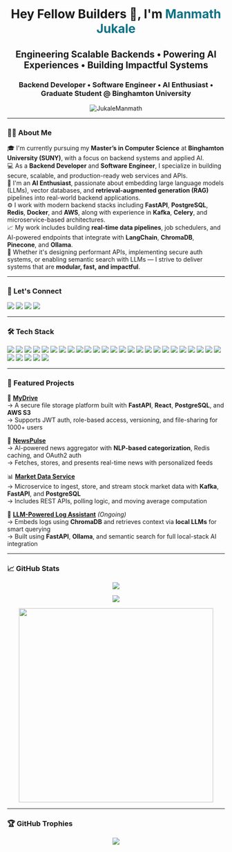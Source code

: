 <h1 align="center">Hey Fellow Builders 👋, I'm <span style="color:#0b7285;">Manmath Jukale</span></h1>
<h2 align="center">Engineering Scalable Backends • Powering AI Experiences • Building Impactful Systems</h2>
<h3 align="center">Backend Developer • Software Engineer • AI Enthusiast • Graduate Student @ Binghamton University</h3>

<p align="center">
  <img src="https://komarev.com/ghpvc/?username=JukaleManmath&label=Profile%20views&color=0e75b6&style=flat" alt="JukaleManmath" />
</p>

---

### 👨‍💻 About Me

🎓 I'm currently pursuing my **Master’s in Computer Science** at **Binghamton University (SUNY)**, with a focus on backend systems and applied AI.  
💻 As a **Backend Developer** and **Software Engineer**, I specialize in building secure, scalable, and production-ready web services and APIs.  
🧠 I'm an **AI Enthusiast**, passionate about embedding large language models (LLMs), vector databases, and **retrieval-augmented generation (RAG)** pipelines into real-world backend applications.  
⚙️ I work with modern backend stacks including **FastAPI**, **PostgreSQL**, **Redis**, **Docker**, and **AWS**, along with experience in **Kafka**, **Celery**, and microservice-based architectures.  
📈 My work includes building **real-time data pipelines**, job schedulers, and AI-powered endpoints that integrate with **LangChain**, **ChromaDB**, **Pinecone**, and **Ollama**.  
🚀 Whether it's designing performant APIs, implementing secure auth systems, or enabling semantic search with LLMs — I strive to deliver systems that are **modular, fast, and impactful**.

---

### 🔗 Let's Connect

<p align="left">
  <a href="mailto:jukalemanmath@gmail.com"><img src="https://img.shields.io/badge/Gmail-D14836?style=for-the-badge&logo=gmail&logoColor=white"/></a>
  <a href="https://www.linkedin.com/in/jukalemanmath"><img src="https://img.shields.io/badge/LinkedIn-0077B5?style=for-the-badge&logo=linkedin&logoColor=white"/></a>
  <a href="https://manmath-jukale-portfolio.vercel.app"><img src="https://img.shields.io/badge/Portfolio-24292e?style=for-the-badge&logo=github&logoColor=white"/></a>
  <a href="https://github.com/JukaleManmath"><img src="https://img.shields.io/badge/GitHub-181717?style=for-the-badge&logo=github&logoColor=white"/></a>
</p>

---

### 🛠️ Tech Stack

<p align="left">
  <!-- Languages -->
  <img src="https://img.shields.io/badge/Python-3776AB?style=flat&logo=python&logoColor=white"/>
  <img src="https://img.shields.io/badge/Java-007396?style=flat&logo=java&logoColor=white"/>
  <img src="https://img.shields.io/badge/C++-00599C?style=flat&logo=c%2B%2B&logoColor=white"/>
  <img src="https://img.shields.io/badge/JavaScript-F7DF1E?style=flat&logo=javascript&logoColor=black"/>
  <img src="https://img.shields.io/badge/TypeScript-3178C6?style=flat&logo=typescript&logoColor=white"/>
  <img src="https://img.shields.io/badge/SQL-4479A1?style=flat&logo=sqlite&logoColor=white"/>

  <!-- Backend Frameworks -->
  <img src="https://img.shields.io/badge/FastAPI-009688?style=flat&logo=fastapi&logoColor=white"/>
  <img src="https://img.shields.io/badge/Flask-000000?style=flat&logo=flask&logoColor=white"/>
  <img src="https://img.shields.io/badge/Django-092E20?style=flat&logo=django&logoColor=white"/>
  <img src="https://img.shields.io/badge/Node.js-339933?style=flat&logo=nodedotjs&logoColor=white"/>
  <img src="https://img.shields.io/badge/Express.js-000000?style=flat&logo=express&logoColor=white"/>

  <!-- Frontend -->
  <img src="https://img.shields.io/badge/React-61DAFB?style=flat&logo=react&logoColor=black"/>
  <img src="https://img.shields.io/badge/HTML5-E34F26?style=flat&logo=html5&logoColor=white"/>
  <img src="https://img.shields.io/badge/CSS3-1572B6?style=flat&logo=css3&logoColor=white"/>

  <!-- Databases & Search -->
  <img src="https://img.shields.io/badge/PostgreSQL-336791?style=flat&logo=postgresql&logoColor=white"/>
  <img src="https://img.shields.io/badge/MySQL-4479A1?style=flat&logo=mysql&logoColor=white"/>
  <img src="https://img.shields.io/badge/MongoDB-47A248?style=flat&logo=mongodb&logoColor=white"/>
  <img src="https://img.shields.io/badge/Redis-DC382D?style=flat&logo=redis&logoColor=white"/>
  <img src="https://img.shields.io/badge/ChromaDB-FF5C35?style=flat&logo=googlechrome&logoColor=white"/>
  <img src="https://img.shields.io/badge/Pinecone-00B8FF?style=flat&logo=apache&logoColor=white"/>

  <!-- DevOps & Infrastructure -->
  <img src="https://img.shields.io/badge/Docker-2496ED?style=flat&logo=docker&logoColor=white"/>
  <img src="https://img.shields.io/badge/GitHub Actions-2088FF?style=flat&logo=githubactions&logoColor=white"/>
  <img src="https://img.shields.io/badge/AWS-232F3E?style=flat&logo=amazonaws&logoColor=white"/>
  <img src="https://img.shields.io/badge/GCP-4285F4?style=flat&logo=googlecloud&logoColor=white"/>

  <!-- Messaging & Background Workers -->
  <img src="https://img.shields.io/badge/Kafka-231F20?style=flat&logo=apachekafka&logoColor=white"/>
  <img src="https://img.shields.io/badge/Celery-37814A?style=flat&logo=celery&logoColor=white"/>

  <!-- AI / LLMs / NLP -->
  <img src="https://img.shields.io/badge/OpenAI-412991?style=flat&logo=openai&logoColor=white"/>
  <img src="https://img.shields.io/badge/LangChain-000000?style=flat&logo=chainlink&logoColor=white"/>
  <img src="https://img.shields.io/badge/Ollama-00B894?style=flat&logo=promptengineering&logoColor=white"/>
  <img src="https://img.shields.io/badge/HuggingFace-FFD21F?style=flat&logo=huggingface&logoColor=black"/>
</p>

---

### 📂 Featured Projects

🚀 [**MyDrive**](https://github.com/JukaleManmath/MyDrive)  
→ A secure file storage platform built with **FastAPI**, **React**, **PostgreSQL**, and **AWS S3**  
→ Supports JWT auth, role-based access, versioning, and file-sharing for 1000+ users

🧠 [**NewsPulse**](https://github.com/JukaleManmath/NewsPulse)  
→ AI-powered news aggregator with **NLP-based categorization**, Redis caching, and OAuth2 auth  
→ Fetches, stores, and presents real-time news with personalized feeds

📊 [**Market Data Service**](https://github.com/JukaleManmath/market-data-service)  
→ Microservice to ingest, store, and stream stock market data with **Kafka**, **FastAPI**, and **PostgreSQL**  
→ Includes REST APIs, polling logic, and moving average computation

🧠 [**LLM-Powered Log Assistant**](https://github.com/JukaleManmath/aibackend-lab) *(Ongoing)*  
→ Embeds logs using **ChromaDB** and retrieves context via **local LLMs** for smart querying  
→ Built using **FastAPI**, **Ollama**, and semantic search for full local-stack AI integration

---

### 📈 GitHub Stats

<p align="center">
  <img src="https://github-readme-stats.vercel.app/api?username=JukaleManmath&show_icons=true&theme=transparent&hide_title=true" />
</p>
<p align="center">
  <img src="https://github-readme-streak-stats.herokuapp.com/?user=JukaleManmath&theme=transparent" />
</p>
<p align="center">
  <img src="https://github-readme-stats.vercel.app/api/top-langs/?username=JukaleManmath&layout=donut&theme=transparent&hide_border=true" width="450px" />
</p>

---

### 🏆 GitHub Trophies

<p align="center">
  <img src="https://github-profile-trophy.vercel.app/?username=JukaleManmath&theme=onedark&no-frame=true&margin-w=10" />
</p>
